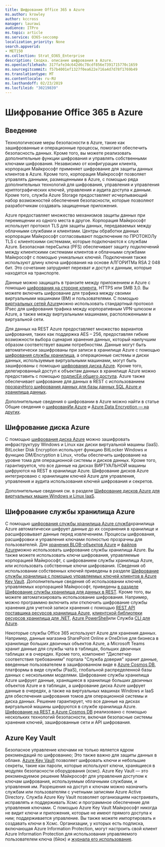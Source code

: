 ```yaml
---
title: Шифрование Office 365 в Azure
ms.author: krowley
author: kccross
manager: laurawi
audience: ITPro
ms.topic: article
ms.service: O365-seccomp
localization_priority: None
search.appverid:
- MET150
ms.collection: Strat_O365_Enterprise
description: Сводка. описание шифрования в Azure.
ms.openlocfilehash: 317fafe34c642d6c78cdf856e7391715770c1659
ms.sourcegitcommit: f57b4001ef1327f0ea622e716a4d7d78f1769b49
ms.translationtype: MT
ms.contentlocale: ru-RU
ms.lasthandoff: 02/23/2019
ms.locfileid: "30219839"
---
```

# <a name="office-365-encryption-in-azure"></a>Шифрование Office 365 в Azure

## <a name="introduction"></a>Введение
Технологические меры безопасности в Azure, такие как зашифрованные и операционные процессы, помогают обеспечить безопасность данных. Кроме того, вы можете реализовать дополнительные функции шифрования и управлять собственными ключами шифрования. Независимо от конфигурации клиента, корпорация Майкрософт применяет шифрование для защиты данных клиентов в Azure. Кроме того, корпорация Майкрософт позволяет управлять данными, размещенными в Azure, с помощью ряда дополнительных технологий для шифрования, управления и управления криптографических ключей, управления и аудита доступа к данным. Кроме того, служба Azure Storage предоставляет исчерпывающий набор возможностей обеспечения безопасности, которые позволяют разработчикам создавать защищенные приложения.

Azure предоставляет множество механизмов защиты данных при перемещении из одного места в другое. Корпорация Майкрософт использует протокол TLS для защиты данных, передаваемых между облачными службами и клиентами. Центры обработки данных корпорации Майкрософт согласовывают подключение по ПРОТОКОЛу TLS с клиентскими системами, которые подключаются к службам Azure. Безопасная переСылка (PFS) обеспечивает защиту подключений между клиентскими системами клиентов и облачными службами Майкрософт с помощью уникальных ключей. Подключения также используют длину ключа шифрования на основе АЛГОРИТМа RSA 2 048 бит. Это сочетание затрудняет перехват и доступ к данным, которые находятся на транспорте.

Данные можно защищать в транзите между приложением и Azure с помощью [шифрования на стороне клиента](https://docs.microsoft.com/azure/storage/storage-client-side-encryption), HTTPS или SMB 3,0. Вы можете включить шифрование для трафика между своими виртуальными машинами (ВМ) и пользователями. С помощью [виртуальных сетей Azure](https://azure.microsoft.com/services/virtual-network/)можно использовать стандартный протокол IPsec для шифрования трафика между корпоративным VPN-шлюзом и Azure, а также между виртуальными машинами, расположенными в виртуальной сети.

Для данных на REST Azure предоставляет множество вариантов шифрования, таких как поддержка AES – 256, предоставляя гибкие возможности выбора сценария хранения данных, который наилучшим образом соответствует вашим потребностям. Данные могут быть автоматически зашифрованы при записи в хранилище Azure с помощью [шифрования службы хранилища](https://docs.microsoft.com/azure/storage/storage-service-encryption), а операционные системы и диски данных, используемые виртуальными машинами, могут быть зашифрованы с помощью [шифрования диска Azure](https://docs.microsoft.com/azure/security/azure-security-disk-encryption). Кроме того, делегированный доступ к объектам данных в хранилище Azure можно предоставить с помощью [подписЕй общего доступа](https://docs.microsoft.com/azure/storage/storage-dotnet-shared-access-signature-part-1). Azure также обеспечивает шифрование для данных в REST с использованием [прозрачНого шифрования данных для базы данных SQL Azure и хранилища данных](https://docs.microsoft.com/sql/relational-databases/security/encryption/transparent-data-encryption-azure-sql).

Дополнительные сведения о шифровании в Azure можно найти в статье Общие сведения о [шифрованИи Azure](https://docs.microsoft.com/azure/security/security-azure-encryption-overview) и [Azure Data Encryption — на других](https://docs.microsoft.com/azure/security/azure-security-encryption-atrest).

## <a name="azure-disk-encryption"></a>Шифрование диска Azure
С помощью [шифрования диска Azure](https://docs.microsoft.com/azure/security/azure-security-disk-encryption) можно зашифровать инфраструктуру Windows и Linux как диски виртуальной машины (IaaS). BitLocker Disk Encryption использует функцию BitLocker Windows и функцию DM/Encryption в Linux, чтобы обеспечить шифрование на уровне тома для операционной системы и дисков данных. Кроме того, гарантируется, что все данные на дисках ВИРТУАЛЬНОЙ машины шифруются на REST в хранилище Azure. Шифрование дисков Azure интегрировано с хранилищем ключей Azure для управления, управления и аудита использования ключей шифрования и секретов.

Дополнительные сведения см. в разделе [Шифрование дисков Azure для виртуальных машин Windows и Linux IaaS](https://docs.microsoft.com/azure/security/azure-security-disk-encryption).

## <a name="azure-storage-service-encryption"></a>Шифрование службы хранилища Azure
С помощью [шифрования службы хранилища Azure служба](https://docs.microsoft.com/azure/storage/storage-service-encryption)хранилища Azure автоматически шифрует данные до их сохранения в хранилище и расшифровывает данные перед извлечением. Процессы шифрования, расшифровки и управления ключами полностью прозрачны для пользователей. Для [хранения BLOB-объектов Azure](https://azure.microsoft.com/services/storage/blobs/) и [файлов Azure](https://azure.microsoft.com/services/storage/files/)можно использовать шифрование службы хранилища Azure. Вы также можете использовать ключи шифрования, управляемые корпорацией Майкрософт, с шифрованием службы хранилища Azure, или использовать собственные ключи шифрования. (Сведения об использовании собственных ключей приведены в разделе [Шифрование службы хранилища с помощью управляемых ключей клиентов в Azure Key Vault](https://docs.microsoft.com/azure/storage/common/storage-service-encryption-customer-managed-keys). Дополнительные сведения об использовании ключей, управляемых корпорацией Майкрософт, приведены [в разделе Шифрование службы хранилища для данных в REST](https://docs.microsoft.com/azure/storage/storage-service-encryption). Кроме того, вы можете автоматизировать использование шифрования. Например, можно программно включить или отключить шифрование службы хранения для учетной записи хранения с помощью [REST API поставщика ресурсов хранилища Azure](https://msdn.microsoft.com/library/azure/mt163683.aspx), [клиентской библиотеки ресурсов хранилища для .NET](https://msdn.microsoft.com/library/azure/mt131037.aspx), [Azure PowerShell](https://docs.microsoft.com/powershell/azureps-cmdlets-docs)или Служба [CLI для Azure](https://docs.microsoft.com/azure/storage/storage-azure-cli).

Некоторые службы Office 365 используют Azure для хранения данных. Например, данные магазина SharePoint Online и OneDrive для бизнеса в хранилище больших двоичных объектов Azure, а Microsoft Teams хранит данные для службы чата в таблицах, больших двоичных таблицах и в очередях. Кроме того, компонент "Диспетчер соответствия требованиям" портала "Служба доверия" хранит данные, введенные пользователем в зашифрованном виде в [Azure Cosmos DB](https://docs.microsoft.com/azure/cosmos-db/database-encryption-at-rest), платформы в виде службы (PaaS), глобальной распределенной базы данных с несколькими моделями. Шифрование службы хранилища Azure шифрует данные, хранящиеся в хранилище больших двоичных объектов Azure и в таблицах, а шифрование диска Azure шифрует данные в очередях, а также на виртуальных машинах Windows и IaaS для обеспечения шифрования томов для операционной системы и диска данных. Решение гарантирует, что все данные на дисках виртуальной машины шифруются в службе хранилища Azure. [Шифрование на REST в Azure Cosmos DB](https://docs.microsoft.com/azure/cosmos-db/database-encryption-at-rest) реализовано с помощью нескольких технологий безопасности, включая безопасные системы хранения ключей, зашифрованные сети и API шифрования.

## <a name="azure-key-vault"></a>Azure Key Vault
Безопасное управление ключами не только является ядром рекомендаций по шифрованию; Это также важно для защиты данных в облаке. [Azure Key Vault](https://docs.microsoft.com/azure/key-vault/key-vault-whatis) позволяет шифровать ключи и небольшие секреты, такие как пароли, которые используют ключи, хранящиеся в модулях безопасности оборудования (хсмс). Azure Key Vault — это рекомендуемое решение Майкрософт для управления доступом к ключам шифрования, используемым облачными службами, и управления им. Разрешения на доступ к ключам можно назначить службам или пользователям с учетными записями Azure Active Directory. Служба Azure Key Vault позволяет организациям настраивать, исправлять и поддерживать Хсмс и программное обеспечение для управления ключами. С помощью Azure Key Vault Майкрософт никогда не видит ключи и приложения, которые не имеют прямого доступа к ним; поддерживается управление. Вы также можете импортировать и создавать ключи в Хсмс. Организации, у которых есть подписка, включающая Azure Information Protection, могут настроить свой клиент Azure Information Protection для использования управляемого [](https://docs.microsoft.com/information-protection/plan-design/byok-price-restrictions) пользователем ключа (бйок) и [журнала его использование](https://docs.microsoft.com/information-protection/deploy-use/log-analyze-usage).

